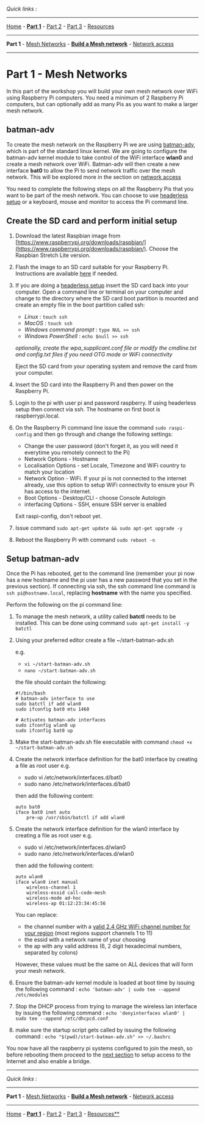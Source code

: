 *Quick links :*
***
[Home](/README.md) - [**Part 1**](/part1/README.md) - [Part 2](/part2/README.md) - [Part 3](/part3/README.md) - [Resources](/additionalResources/README.md)
***
**Part 1** - [Mesh Networks](MESH.md) - [**Build a Mesh network**](PIMESH.md) - [Network access](ROUTE.md)
***

# Part 1 - Mesh Networks

In this part of the workshop you will build your own mesh network over WiFi using Raspberry Pi computers.  You need a minimum of 2 Raspberry Pi computers, but can optionally add as many Pis as you want to make a larger mesh network.

## batman-adv

To create the mesh network on the Raspberry Pi we are using [batman-adv](https://www.open-mesh.org/projects/open-mesh/wiki), which is part of the standard linux kernel.  We are going to configure the batman-adv kernel module to take control of the WiFi interface **wlan0** and create a mesh network over WiFi.  Batman-adv will then create a new interface **bat0** to allow the Pi to send network traffic over the mesh network.  This will be explored more in the section on [network access](ROUTE.md)

You need to complete the following steps on all the Raspberry Pis that you want to be part of the mesh network.  You can choose to use [headerless setup](/additionalResources/HEADERLESS_SETUP.md) or a keyboard, mouse and monitor to access the Pi command line.

## Create the SD card and perform initial setup

1. Download the latest Raspbian image from [https://www.raspberrypi.org/downloads/raspbian/](https://www.raspberrypi.org/downloads/raspbian/).  Choose the Raspbian Stretch Lite version.
2. Flash the image to an SD card suitable for your Raspberry Pi.  Instructions are available [here](https://www.raspberrypi.org/documentation/installation/installing-images/README.md) if needed.
3. If you are doing a [headerless setup](/additionalResources/HEADERLESS_SETUP.md) insert the SD card back into your computer.  Open a command line or terminal on your computer and change to the directory where the SD card boot partition is mounted and create an empty file in the boot partition called ssh:
    - *Linux* : ```touch ssh```
    - *MacOS* : ```touch ssh```
    - *Windows command prompt* :  ```type NUL >> ssh```
    - *Windows PowerShell* : ```echo $null >> ssh```

    *optionally, create the wpa_supplicant.conf file or modify the cmdline.txt and config.txt files if you need OTG mode or WiFi connectivity*

    Eject the SD card from your operating system and remove the card from your computer.
4. Insert the SD card into the Raspberry Pi and then power on the Raspberry Pi.
5. Login to the pi with user pi and password raspberry.  If using headerless setup then connect via ssh.  The hostname on first boot is raspberrypi.local.  
6. On the Raspberry Pi command line issue the command ```sudo raspi-config``` and then go through and change the following settings:
    - Change the user password (don't forget it, as you will need it everytime you remotely connect to the Pi)
    - Network Options - Hostname
    - Localisation Options - set Locale, Timezone and WiFi country to match your location
    - Network Option - WiFi.  If your pi is not connected to the internet already, use this option to setup WiFi connectivity to ensure your Pi has access to the internet.
    - Boot Options - Desktop/CLI - choose Console Autologin
    - interfacing Options - SSH, ensure SSH server is enabled

    Exit raspi-config, don't reboot yet.
7. Issue command ```sudo apt-get update && sudo apt-get upgrade -y```
8. Reboot the Raspberry Pi with command ```sudo reboot -n```

## Setup batman-adv

Once the Pi has rebooted, get to the command line (remember your pi now has a new hostname and the pi user has a new password that you set in the previous section).  If connecting via ssh, the ssh command line command is ```ssh pi@hostname.local```, replacing **hostname** with the name you specified.

Perform the following on the pi command line:

1. To manage the mesh network, a utility called **batctl** needs to be installed.  This can be done using command ```sudo apt-get install -y batctl```
2. Using your preferred editor create a file ~/start-batman-adv.sh

    e.g.
    - ```vi ~/start-batman-adv.sh```
    - ```nano ~/start-batman-adv.sh```

    the file should contain the following:

    ```text
    #!/bin/bash
    # batman-adv interface to use
    sudo batctl if add wlan0
    sudo ifconfig bat0 mtu 1468

    # Activates batman-adv interfaces
    sudo ifconfig wlan0 up
    sudo ifconfig bat0 up
    ```

3. Make the start-batman-adv.sh file executable with command ```chmod +x ~/start-batman-adv.sh```
4. Create the network interface definition for the bat0 interface by creating a file as root user e.g.

    - sudo vi /etc/network/interfaces.d/bat0
    - sudo nano /etc/network/interfaces.d/bat0

    then add the following content:

    ```text
    auto bat0
    iface bat0 inet auto
        pre-up /usr/sbin/batctl if add wlan0
    ```

5. Create the network interface definition for the wlan0 interface by creating a file as root user e.g.

    - sudo vi /etc/network/interfaces.d/wlan0
    - sudo nano /etc/network/interfaces.d/wlan0

    then add the following content:

    ```text
    auto wlan0
    iface wlan0 inet manual
        wireless-channel 1
        wireless-essid call-code-mesh
        wireless-mode ad-hoc
        wireless-ap 01:12:23:34:45:56
    ```

    You can replace:

    - the channel number with a [valid 2.4 GHz WiFi channel number for your region](https://en.wikipedia.org/wiki/List_of_WLAN_channels) (most regions support channels 1 to 11)
    - the essid with a network name of your choosing
    - the ap with any valid address (6, 2 digit hexadecimal numbers, separated by colons)

    However, these values must be the same on ALL devices that will form your mesh network.

6. Ensure the batman-adv kernel module is loaded at boot time by issuing the following command : ```echo 'batman-adv' | sudo tee --append /etc/modules```
7. Stop the DHCP process from trying to manage the wireless lan interface by issuing the following command : ```echo 'denyinterfaces wlan0' | sudo tee --append /etc/dhcpcd.conf```
8. make sure the startup script gets called by issuing the following command : ```echo "$(pwd)/start-batman-adv.sh" >> ~/.bashrc```

You now have all the raspberry pi systems configured to join the mesh, so before rebooting them proceed to the [next section](ROUTE.md) to setup access to the Internet and also enable a bridge.

***
*Quick links :*
***
**Part 1** - [Mesh Networks](MESH.md) - [**Build a Mesh network**](PIMESH.md) - [Network access](ROUTE.md)
***
[Home](/README.md) - [**Part 1**](/part1/README.md) - [Part 2](/part2/README.md) - [Part 3](/part3/README.md) - [Resources**](/additionalResources/README.md)